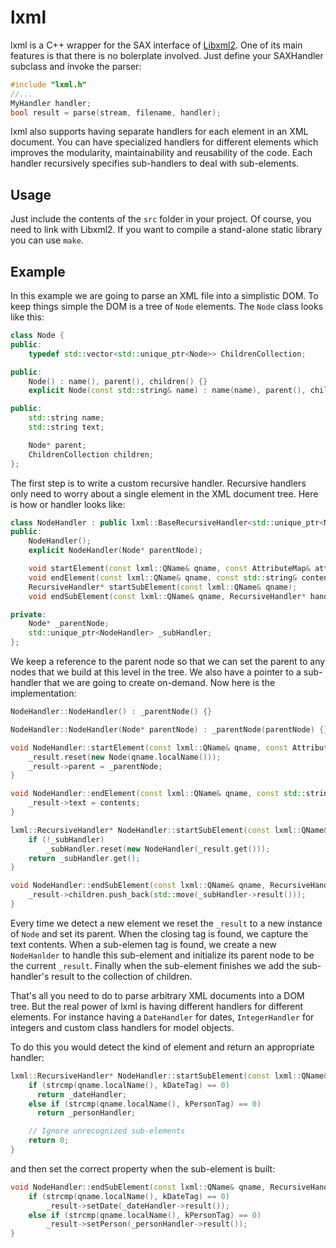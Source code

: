 # lxml

lxml is a C++ wrapper for the SAX interface of [Libxml2](http://xmlsoft.org/). One of its main features is that there is no bolerplate involved. Just define your SAXHandler subclass and invoke the parser:

```cpp
#include "lxml.h"
//...
MyHandler handler;
bool result = parse(stream, filename, handler);
```

lxml also supports having separate handlers for each element in an XML document. You can have specialized handlers for different elements which improves the modularity, maintainability and reusability of the code. Each handler recursively specifies sub-handlers to deal with sub-elements.


## Usage

Just include the contents of the `src` folder in your project. Of course, you need to link with Libxml2. If you want to compile a stand-alone static library you can use `make`.


## Example

In this example we are going to parse an XML file into a simplistic DOM. To keep things simple the DOM is a tree of `Node` elements. The `Node` class looks like this:

```cpp
class Node {
public:
    typedef std::vector<std::unique_ptr<Node>> ChildrenCollection;

public:
    Node() : name(), parent(), children() {}
    explicit Node(const std::string& name) : name(name), parent(), children() {}

public:
    std::string name;
    std::string text;

    Node* parent;
    ChildrenCollection children;
};
```

The first step is to write a custom recursive handler. Recursive handlers only need to worry about a single element in the XML document tree. Here is how or handler looks like:

```cpp
class NodeHandler : public lxml::BaseRecursiveHandler<std::unique_ptr<Node>> {
public:
    NodeHandler();
    explicit NodeHandler(Node* parentNode);

    void startElement(const lxml::QName& qname, const AttributeMap& attributes);
    void endElement(const lxml::QName& qname, const std::string& contents);
    RecursiveHandler* startSubElement(const lxml::QName& qname);
    void endSubElement(const lxml::QName& qname, RecursiveHandler* handler);

private:
    Node* _parentNode;
    std::unique_ptr<NodeHandler> _subHandler;
};
```

We keep a reference to the parent node so that we can set the parent to any nodes that we build at this level in the tree. We also have a pointer to a sub-handler that we are going to create on-demand. Now here is the implementation:

```cpp
NodeHandler::NodeHandler() : _parentNode() {}

NodeHandler::NodeHandler(Node* parentNode) : _parentNode(parentNode) {}

void NodeHandler::startElement(const lxml::QName& qname, const AttributeMap& attributes) {
    _result.reset(new Node(qname.localName()));
    _result->parent = _parentNode;
}

void NodeHandler::endElement(const lxml::QName& qname, const std::string& contents) {
    _result->text = contents;
}

lxml::RecursiveHandler* NodeHandler::startSubElement(const lxml::QName& qname) {
    if (!_subHandler)
        _subHandler.reset(new NodeHandler(_result.get()));
    return _subHandler.get();
}

void NodeHandler::endSubElement(const lxml::QName& qname, RecursiveHandler* handler) {
    _result->children.push_back(std::move(_subHandler->result()));
}
```

Every time we detect a new element we reset the `_result` to a new instance of `Node` and set its parent. When the closing tag is found, we capture the text contents. When a sub-elemen tag is found, we create a new `NodeHanlder` to handle this sub-element and initialize its parent node to be the current `_result`. Finally when the sub-element finishes we add the sub-handler's result to the collection of children.

That's all you need to do to parse arbitrary XML documents into a DOM tree. But the real power of lxml is having different handlers for different elements. For instance having a `DateHandler` for dates, `IntegerHandler` for integers and custom class handlers for model objects.

To do this you would detect the kind of element and return an appropriate handler:

```cpp
lxml::RecursiveHandler* NodeHandler::startSubElement(const lxml::QName& qname) {
    if (strcmp(qname.localName(), kDateTag) == 0)
      return _dateHandler;
    else if (strcmp(qname.localName(), kPersonTag) == 0)
      return _personHandler;

    // Ignore unrecognized sub-elements
    return 0;
}
```

and then set the correct property when the sub-element is built:
```cpp
void NodeHandler::endSubElement(const lxml::QName& qname, RecursiveHandler* handler) {
    if (strcmp(qname.localName(), kDateTag) == 0)
        _result->setDate(_dateHandler->result());
    else if (strcmp(qname.localName(), kPersonTag) == 0)
        _result->setPerson(_personHandler->result());
}
```
